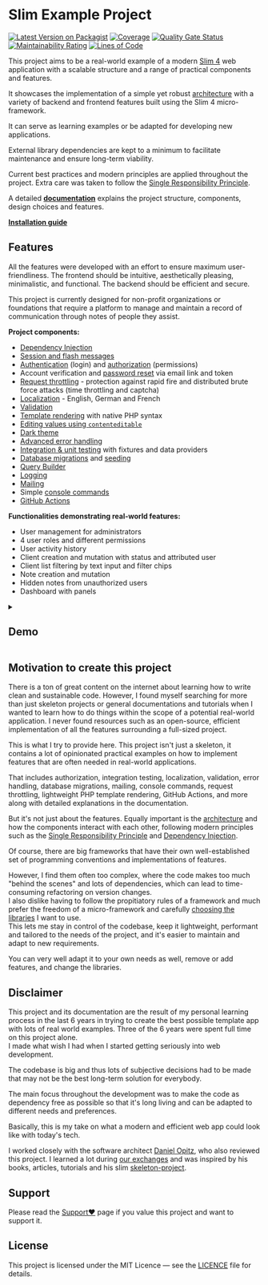 # Slim Example Project

[![Latest Version on Packagist](https://img.shields.io/github/release/samuelgfeller/slim-example-project.svg)](https://packagist.org/packages/odan/slim4-skeleton)
[![Coverage](https://sonarcloud.io/api/project_badges/measure?project=samuelgfeller_slim-example-project&metric=coverage)](https://sonarcloud.io/summary/new_code?id=samuelgfeller_slim-example-project)
[![Quality Gate Status](https://sonarcloud.io/api/project_badges/measure?project=samuelgfeller_slim-example-project&metric=alert_status)](https://sonarcloud.io/summary/new_code?id=samuelgfeller_slim-example-project)
[![Maintainability Rating](https://sonarcloud.io/api/project_badges/measure?project=samuelgfeller_slim-example-project&metric=sqale_rating)](https://sonarcloud.io/summary/new_code?id=samuelgfeller_slim-example-project)
[![Lines of Code](https://sonarcloud.io/api/project_badges/measure?project=samuelgfeller_slim-example-project&metric=ncloc)](https://sonarcloud.io/summary/new_code?id=samuelgfeller_slim-example-project)

This project aims to be a real-world example of a modern [Slim 4](https://www.slimframework.com/) 
web application with a scalable structure and
a range of practical components and features.

It showcases the implementation of a simple yet robust 
[architecture](https://github.com/samuelgfeller/slim-example-project/wiki/Architecture) 
with a variety of backend and
frontend features built using the Slim 4 micro-framework.

It can serve as learning examples or be adapted for developing new
applications.

External library dependencies are kept to a minimum to facilitate maintenance and ensure long-term viability. 

Current best practices and modern principles are applied throughout the project. 
Extra care was taken to follow the 
[Single Responsibility Principle](https://github.com/samuelgfeller/slim-example-project/wiki/Single-Responsibility-Principle-(SRP)).

A detailed [**documentation**](https://github.com/samuelgfeller/slim-example-project/wiki) explains the project structure, components, design choices and features.

[**Installation guide**](https://github.com/samuelgfeller/slim-example-project/wiki/Installation-Guide)

## Features
All the features were developed with an effort to ensure maximum user-friendliness. 
The frontend should be intuitive, aesthetically pleasing, minimalistic, and functional.
The backend should be efficient and secure.

This project is currently designed for non-profit organizations or foundations that require a platform
to manage and maintain a record of communication through notes of people they assist.

**Project components:**

* [Dependency Injection](https://github.com/samuelgfeller/slim-example-project/wiki/Dependency-Injection)
* [Session and flash messages](https://github.com/samuelgfeller/slim-example-project/wiki/Session-and-Flash-messages)
* [Authentication](https://github.com/samuelgfeller/slim-example-project/wiki/Authentication) (login) 
  and [authorization](https://github.com/samuelgfeller/slim-example-project/wiki/Authorization) (permissions)
* Account verification and [password reset](https://github.com/samuelgfeller/slim-example-project/wiki/Authentication#password-forgotten) 
  via email link and token
* [Request throttling](https://github.com/samuelgfeller/slim-example-project/wiki/Security#request-throttling) - 
  protection against rapid fire and distributed brute force attacks (time throttling and captcha)
* [Localization](https://github.com/samuelgfeller/slim-example-project/wiki/Translations) - English, German and French
* [Validation](https://github.com/samuelgfeller/slim-example-project/wiki/Validation)
* [Template rendering](https://github.com/samuelgfeller/slim-example-project/wiki/Template-rendering) with native PHP syntax
* [Editing values using `contenteditable`](https://github.com/samuelgfeller/slim-example-project/wiki/JavaScript-Frontend#contenteditable-fields)
* [Dark theme](https://github.com/samuelgfeller/slim-example-project/wiki/Dark-Theme)
* [Advanced error handling](https://github.com/samuelgfeller/slim-example-project/wiki/Error-Handling)
* [Integration & unit testing](https://github.com/samuelgfeller/slim-example-project/wiki/Writing-Tests)
  with fixtures and data providers
* [Database migrations](https://github.com/samuelgfeller/slim-example-project/wiki/Database-Migrations) and [seeding](https://github.com/samuelgfeller/slim-example-project/wiki/Database-Migrations#seeding)
* [Query Builder](https://github.com/samuelgfeller/slim-example-project/wiki/Repository-and-Query-Builder)
* [Logging](https://github.com/samuelgfeller/slim-example-project/wiki/Logging)
* [Mailing](https://github.com/samuelgfeller/slim-example-project/wiki/Mailing)
* Simple [console commands](https://github.com/samuelgfeller/slim-example-project/wiki/Console-Commands)
* [GitHub Actions](https://github.com/samuelgfeller/slim-example-project/wiki/GitHub-Actions)

**Functionalities demonstrating real-world features:**

* User management for administrators
* 4 user roles and different permissions
* User activity history
* Client creation and mutation with status and attributed user
* Client list filtering by text input and filter chips
* Note creation and mutation
* Hidden notes from unauthorized users
* Dashboard with panels


<details>
<summary><h2 id="demo">Demo</h2></summary>

Link: [Login](https://demo.slim-example-project.samuel-gfeller.ch)  
Usernames: `admin@user.com` | `managing-advisor@user.com` | `advisor@user.com` | `newcomer@user.com`  
Password: `12345678`  
The database is reset every hour.

</details>

## Motivation to create this project

There is a ton of great content on the internet about learning how to write clean and sustainable code. 
However, I found myself searching for more than just skeleton projects or general documentations
and tutorials when I wanted to learn how to do things within the scope of a potential real-world application.
I never found resources such as an open-source, efficient implementation of all the features surrounding a
full-sized project.

This is what I try to provide here. 
This project isn't just a skeleton, it contains a lot of opinionated
practical examples on how to 
implement features that are often needed in real-world applications.

That includes authorization, integration testing, localization, validation, 
error handling, database migrations, mailing, console commands, request throttling,
lightweight PHP template rendering, GitHub Actions, and more along with detailed 
explanations in the documentation.

But it's not just about the features. 
Equally important
is the [architecture](https://github.com/samuelgfeller/slim-example-project/wiki/Architecture)
and how the components interact with each other, following modern principles such as the
[Single Responsibility Principle](https://github.com/samuelgfeller/slim-example-project/wiki/Single-Responsibility-Principle-(SRP)) and 
[Dependency Injection](https://github.com/samuelgfeller/slim-example-project/wiki/Dependency-Injection).

Of course, there are big frameworks that have their own well-established set of programming conventions and
implementations of features.
 
However, I find them often
too complex, where the code makes too much "behind the scenes" and lots of dependencies,
which can lead to time-consuming refactoring on version changes.   
I also dislike having to follow the propitiatory rules of a framework and
much prefer the freedom of a micro-framework and carefully
[choosing the libraries](https://github.com/samuelgfeller/slim-example-project/wiki/Libraries-and-Framework#choosing-the-right-libraries) 
I want to use.  
This lets me stay in control of the codebase, keep it lightweight, 
performant and tailored to the needs of the project, and it's easier to maintain 
and adapt to new requirements.  

You can very well adapt it to your own needs as well, remove or add features, and change the libraries.

## Disclaimer
This project and its documentation are the result of my personal learning process in the last 6 years
in trying to create the best possible template app with lots of real world examples.
Three of the 6 years were spent full time on this project alone.  
I made what wish I had when I started getting seriously into web development.  

The codebase is big and thus lots of subjective decisions had to be made that may not be the best
long-term solution for everybody.   

The main focus throughout the development was to make the code as dependency free as possible 
so that it's long living and can be adapted to different needs and preferences.

Basically, this is my take on what a modern and efficient web app could look like with today's
tech.

I worked closely with the software architect 
[Daniel Opitz](https://odan.github.io/about.html), who also reviewed this project.
I learned a lot during 
[our exchanges](https://github.com/samuelgfeller/slim-example-project/wiki/Sources-of-knowledge#discussions)
and was inspired by his books, articles, tutorials and his slim 
[skeleton-project](https://github.com/odan/slim4-skeleton).  

## Support
Please read the [Support❤️](https://github.com/samuelgfeller/slim-example-project/wiki/Support❤️) page 
if you value this project and want to support it.

## License
This project is licensed under the MIT Licence — see the 
[LICENCE](https://github.com/samuelgfeller/slim-example-project/blob/master/LICENCE.txt) file for details.
